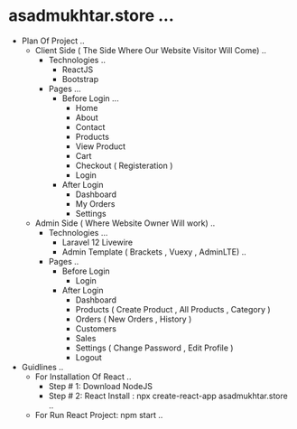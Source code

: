 # asadmukhtar.store ...
- Plan Of Project ..
    - Client Side ( The Side Where Our Website Visitor Will Come) ..
        - Technologies ..
            - ReactJS 
            - Bootstrap
        - Pages ...
            - Before Login ...
                - Home 
                - About
                - Contact 
                - Products 
                - View Product 
                - Cart 
                - Checkout ( Registeration )
                - Login 
            - After Login
                - Dashboard
                - My Orders
                - Settings
    - Admin Side ( Where Website Owner Will work) ..
        - Technologies ...
            - Laravel 12 Livewire 
            - Admin Template ( Brackets , Vuexy , AdminLTE) ..
        - Pages ..
            - Before Login
                - Login
            - After Login
                - Dashboard
                - Products ( Create Product , All Products , Category )
                - Orders ( New Orders , History )
                - Customers 
                - Sales 
                - Settings ( Change Password , Edit Profile )
                - Logout 
- Guidlines ..
    - For Installation Of React ..
        - Step # 1: Download NodeJS
        - Step # 2: React Install : npx create-react-app asadmukhtar.store ..
    - For Run React Project: npm start ..